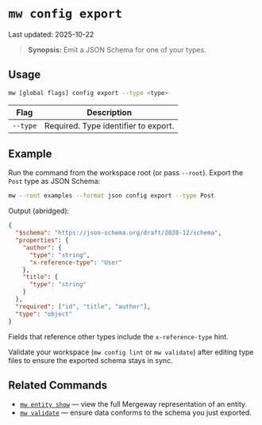 # `mw config export`

Last updated: 2025-10-22

> **Synopsis:** Emit a JSON Schema for one of your types.

## Usage

```bash
mw [global flags] config export --type <type>
```

| Flag | Description |
| --- | --- |
| `--type` | Required. Type identifier to export. |

## Example

Run the command from the workspace root (or pass `--root`). Export the `Post` type as JSON Schema:

```bash
mw --root examples --format json config export --type Post
```

Output (abridged):

```json
{
  "$schema": "https://json-schema.org/draft/2020-12/schema",
  "properties": {
    "author": {
      "type": "string",
      "x-reference-type": "User"
    },
    "title": {
      "type": "string"
    }
  },
  "required": ["id", "title", "author"],
  "type": "object"
}
```

Fields that reference other types include the `x-reference-type` hint.

Validate your workspace (`mw config lint` or `mw validate`) after editing type files to ensure the exported schema stays in sync.

## Related Commands

- [`mw entity show`](entity-show.md) — view the full Mergeway representation of an entity.
- [`mw validate`](validate.md) — ensure data conforms to the schema you just exported.
